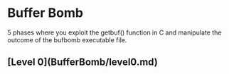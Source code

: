 Buffer Bomb
===========
5 phases where you exploit the getbuf() function in C and manipulate the outcome of the bufbomb executable file.

<h2>[Level 0](BufferBomb/level0.md)</h2>

